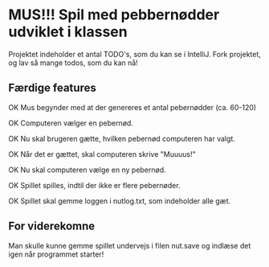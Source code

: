 # MUS!!! Spil med pebbernødder udviklet i klassen

Projektet indeholder et antal TODO's, som du kan se i IntelliJ. Fork projektet, og lav så mange todos, som du kan nå!

## Færdige features
OK Mus begynder med at der genereres et antal pebernødder (ca. 60-120)

OK Computeren vælger en pebernød.

OK Nu skal brugeren gætte, hvilken pebernød computeren har valgt. 

OK Når det er gættet, skal computeren skrive "Muuuus!"

OK Nu skal computeren vælge en ny pebernød.

OK Spillet spilles, indtil der ikke er flere pebernøder.

OK Spillet skal gemme loggen i nutlog.txt, som indeholder alle gæt. 

## For viderekomne

Man skulle kunne gemme spillet undervejs i filen nut.save og indlæse det igen når programmet starter! 
